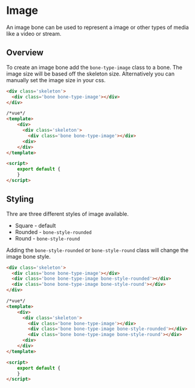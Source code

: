 # Image

An image bone can be used to represent a image or other types of media like a video or stream.

## Overview

To create an image bone add the `bone-type-image` class to a bone. The image size will be based off the skeleton size. Alternatively you can manually set the image size in your css.

```html
<div class='skeleton'>
  <div class='bone bone-type-image'></div>
</div>
```

```html
/*vue*/
<template>
    <div>
      <div class='skeleton'>
        <div class='bone bone-type-image'></div>
      <div>
    </div>
</template>

<script>
    export default {
    }
</script>
```

## Styling

Thre are three different styles of image available.

- Square - default
- Rounded - `bone-style-rounded`
- Round - `bone-style-round`

Adding the `bone-style-rounded` or `bone-style-round` class will change the image bone style.



```html
<div class='skeleton'>
  <div class='bone bone-type-image'></div>
  <div class='bone bone-type-image bone-style-rounded'></div>
  <div class='bone bone-type-image bone-style-round'></div>
</div>
```

```html
/*vue*/
<template>
    <div>
      <div class='skeleton'>
        <div class='bone bone-type-image'></div>
        <div class='bone bone-type-image bone-style-rounded'></div>
        <div class='bone bone-type-image bone-style-round'></div>
      <div>
    </div>
</template>

<script>
    export default {
    }
</script>
```
